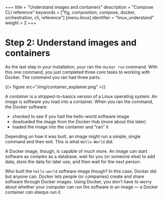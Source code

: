 +++
title = "Understand images and containers"
description = "Compose CLI reference"
keywords = ["fig, composition, compose, docker, orchestration, cli,  reference"]
[menu.linux]
identifier = "linux_understand"
weight = 2
+++

#  Step 2: Understand images and containers

As the last step in your installation, your ran the `docker run` command. With this one command, you just completed three core tasks to working with Docker. The command you ran had three parts.

{{< figure src="/img/container_explainer.png" >}}

A *container* is a stripped-to-basics version of a Linux operating system. An *image* is software you load into a container. When you ran the command, the Docker software:

* checked to see if you had the hello-world software image
* dowloaded the image from the Docker Hub (more about this later)
* loaded the image into the container and "ran" it

Depending on how it was built, an image might run a simple, single command and then exit. This is what `Hello-World` did. 

A Docker image, though, is capable of much more. An image can start software as complex as a database, wait for you (or someone else) to add data, store the data for later use, and then wait for the next person.

Who built the `hello-world` software image though? In this case, Docker did but anyone can. Docker lets people (or companies) create and share software through Docker images. Using Docker, you don't have to worry about whether your computer can run the software in an image &mdash; a Docker container *can always run it*. 